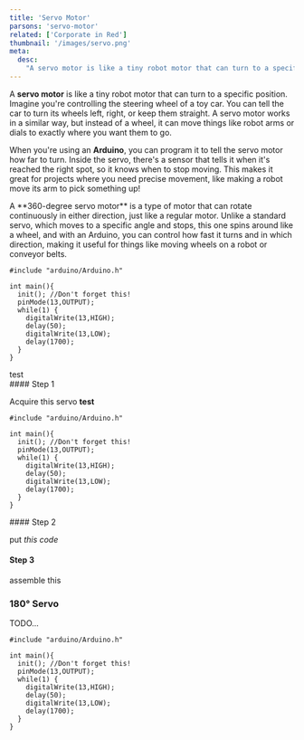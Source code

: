 ```yaml
---
title: 'Servo Motor'
parsons: 'servo-motor'
related: ['Corporate in Red']
thumbnail: '/images/servo.png'
meta:
  desc:
    "A servo motor is like a tiny robot motor that can turn to a specific position. Here's how you can program it in Arduino!"
---
```


A **servo motor** is like a tiny robot motor that can turn to a specific position. Imagine you're controlling the steering wheel of a toy car. You can tell the car to turn its wheels left, right, or keep them straight. A servo motor works in a similar way, but instead of a wheel, it can move things like robot arms or dials to exactly where you want them to go.

When you're using an **Arduino**, you can program it to tell the servo motor how far to turn. Inside the servo, there's a sensor that tells it when it's reached the right spot, so it knows when to stop moving. This makes it great for projects where you need precise movement, like making a robot move its arm to pick something up!

<collapsible title="360° Servo">
A **360-degree servo motor** is a type of motor that can rotate continuously in either direction, just like a regular motor. Unlike a standard servo, which moves to a specific angle and stops, this one spins around like a wheel, and with an Arduino, you can control how fast it turns and in which direction, making it useful for things like moving wheels on a robot or conveyor belts.

```arduino/
#include "arduino/Arduino.h"

int main(){
  init(); //Don't forget this!
  pinMode(13,OUTPUT);
  while(1) {
    digitalWrite(13,HIGH);
    delay(50);
    digitalWrite(13,LOW);
    delay(1700);
  }
}
```

<step>
<div slot="left">test</div>
#### Step 1

Acquire this servo **test**
</step>
<step>
<div slot="left">

```arduino/5-10
#include "arduino/Arduino.h"

int main(){
  init(); //Don't forget this!
  pinMode(13,OUTPUT);
  while(1) {
    digitalWrite(13,HIGH);
    delay(50);
    digitalWrite(13,LOW);
    delay(1700);
  }
}
```

</div>
#### Step 2

put *this code*
</step>
<step img="/images/servo.png">
#### Step 3

assemble this
</step>
</collapsible>

### 180° Servo

TODO...

```arduino
#include "arduino/Arduino.h"

int main(){
  init(); //Don't forget this!
  pinMode(13,OUTPUT);
  while(1) {
    digitalWrite(13,HIGH);
    delay(50);
    digitalWrite(13,LOW);
    delay(1700);
  }
}
```
<!-- The following script block includes the initialization code for the Parsons widget -->
<script>
  // Define the initial Parsons problem code.
    // var initial = 
    //   "#include &ltServo.h&gt\n" +
    //   "Servo myservo;  // create servo object to control a servo\n" +
    //   "int pos = 0;    // variable to store the servo position\n" +
    //   "void setup() {\\n" +
    //   "  myservo.attach(9);  // attaches the servo on pin 9 to the servo object\\n" +
    //   "}\n" +
    //   "void loop() {\\n" +
    //   "  for (pos = 0; pos <= 180; pos += 1) {\\n" +
    //   "    myservo.write(pos);  // tell servo to go to position in variable 'pos'\\n" +
    //   "    delay(5);            // waits 5 ms for the servo to reach the position\\n" +
    //   "  }\n" +
    //   "  delay(500);\n" +
    //   "  for (pos = 180; pos >= 0; pos -= 1) {\\n" +
    //   "    myservo.write(pos);  // tell servo to go to position in variable 'pos'\\n" +
    //   "    delay(5);            // waits 5 ms for the servo to reach the position\\n" +
    //   "  }\n" +
    //   "  delay(1500);\\n" +
    //   "}\n";

    var initial =
        "int main(){\n" +
        "  printf(Hello World!);\n" +
        "  return 0;\n" +
        "}\n";
</script>
<parsons></parsons>

